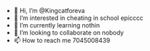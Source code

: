 - 👋 Hi, I’m @Kingcatforeva
- 👀 I’m interested in cheating in school epicccc
- 🌱 I’m currently learning nothin
- 💞️ I’m looking to collaborate on nobody
- 📫 How to reach me 7045008439

<!---
Kingcatforeva/Kingcatforeva is a ✨ special ✨ repository because its `README.md` (this file) appears on your GitHub profile.
You can click the Preview link to take a look at your changes.
--->
